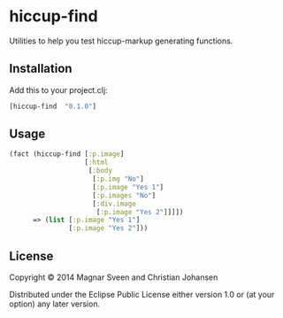 # hiccup-find

Utilities to help you test hiccup-markup generating functions.

## Installation

Add this to your project.clj:

```clj
[hiccup-find  "0.1.0"]
```

## Usage

```clj
(fact (hiccup-find [:p.image]
                   [:html
                    [:body
                     [:p.img "No"]
                     [:p.image "Yes 1"]
                     [:p.images "No"]
                     [:div.image
                      [:p.image "Yes 2"]]]])
      => (list [:p.image "Yes 1"]
               [:p.image "Yes 2"]))
```

## License

Copyright © 2014 Magnar Sveen and Christian Johansen

Distributed under the Eclipse Public License either version 1.0 or (at
your option) any later version.
